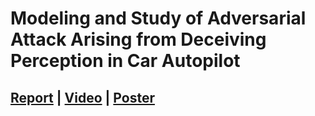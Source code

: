 # Modeling and Study of Adversarial Attack Arising from Deceiving Perception in Car Autopilot

## [Report](https://drive.google.com/file/d/1oDLT-tGFP5JlN1V_EiNY9McwMdqJnAYp/view) | [Video](https://drive.google.com/file/d/1MkfGnTYSc-52nNGhwXJspR7DoznEhafK/view) | [Poster](https://drive.google.com/file/d/1oSgPL7so0WGtu6o-KZZhvHtjLGk7Jyvf/view)
